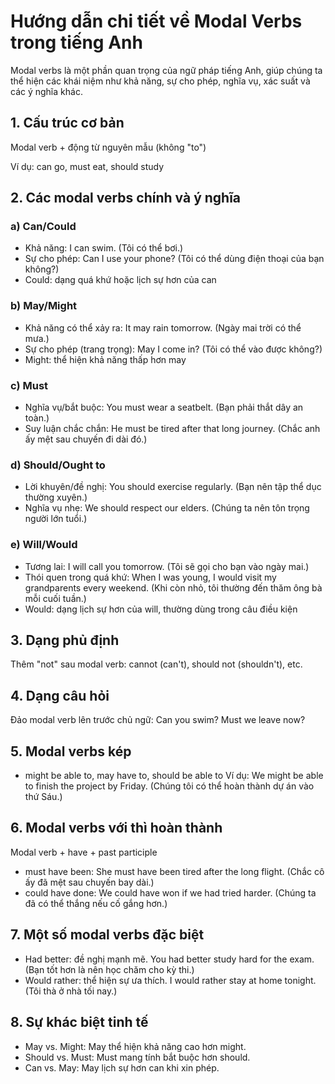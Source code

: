 # Hướng dẫn chi tiết về Modal Verbs trong tiếng Anh

Modal verbs là một phần quan trọng của ngữ pháp tiếng Anh, giúp chúng ta thể hiện các khái niệm như khả năng, sự cho phép, nghĩa vụ, xác suất và các ý nghĩa khác.

## 1. Cấu trúc cơ bản

Modal verb + động từ nguyên mẫu (không "to")

Ví dụ: can go, must eat, should study

## 2. Các modal verbs chính và ý nghĩa

### a) Can/Could
- Khả năng: I can swim. (Tôi có thể bơi.)
- Sự cho phép: Can I use your phone? (Tôi có thể dùng điện thoại của bạn không?)
- Could: dạng quá khứ hoặc lịch sự hơn của can

### b) May/Might
- Khả năng có thể xảy ra: It may rain tomorrow. (Ngày mai trời có thể mưa.)
- Sự cho phép (trang trọng): May I come in? (Tôi có thể vào được không?)
- Might: thể hiện khả năng thấp hơn may

### c) Must
- Nghĩa vụ/bắt buộc: You must wear a seatbelt. (Bạn phải thắt dây an toàn.)
- Suy luận chắc chắn: He must be tired after that long journey. (Chắc anh ấy mệt sau chuyến đi dài đó.)

### d) Should/Ought to
- Lời khuyên/đề nghị: You should exercise regularly. (Bạn nên tập thể dục thường xuyên.)
- Nghĩa vụ nhẹ: We should respect our elders. (Chúng ta nên tôn trọng người lớn tuổi.)

### e) Will/Would
- Tương lai: I will call you tomorrow. (Tôi sẽ gọi cho bạn vào ngày mai.)
- Thói quen trong quá khứ: When I was young, I would visit my grandparents every weekend. (Khi còn nhỏ, tôi thường đến thăm ông bà mỗi cuối tuần.)
- Would: dạng lịch sự hơn của will, thường dùng trong câu điều kiện

## 3. Dạng phủ định

Thêm "not" sau modal verb: cannot (can't), should not (shouldn't), etc.

## 4. Dạng câu hỏi

Đảo modal verb lên trước chủ ngữ: Can you swim? Must we leave now?

## 5. Modal verbs kép

- might be able to, may have to, should be able to
Ví dụ: We might be able to finish the project by Friday. (Chúng tôi có thể hoàn thành dự án vào thứ Sáu.)

## 6. Modal verbs với thì hoàn thành

Modal verb + have + past participle
- must have been: She must have been tired after the long flight. (Chắc cô ấy đã mệt sau chuyến bay dài.)
- could have done: We could have won if we had tried harder. (Chúng ta đã có thể thắng nếu cố gắng hơn.)

## 7. Một số modal verbs đặc biệt

- Had better: đề nghị mạnh mẽ. You had better study hard for the exam. (Bạn tốt hơn là nên học chăm cho kỳ thi.)
- Would rather: thể hiện sự ưa thích. I would rather stay at home tonight. (Tôi thà ở nhà tối nay.)

## 8. Sự khác biệt tinh tế

- May vs. Might: May thể hiện khả năng cao hơn might.
- Should vs. Must: Must mang tính bắt buộc hơn should.
- Can vs. May: May lịch sự hơn can khi xin phép.
